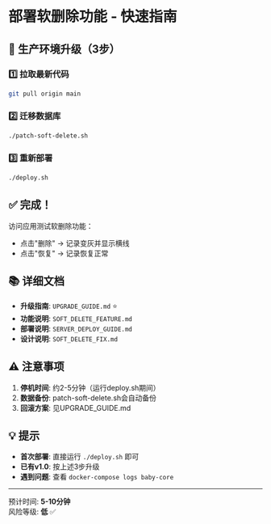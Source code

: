 # 部署软删除功能 - 快速指南

## 🎯 生产环境升级（3步）

### 1️⃣ 拉取最新代码
```bash
git pull origin main
```

### 2️⃣ 迁移数据库
```bash
./patch-soft-delete.sh
```

### 3️⃣ 重新部署
```bash
./deploy.sh
```

## ✅ 完成！

访问应用测试软删除功能：
- 点击"删除" → 记录变灰并显示横线
- 点击"恢复" → 记录恢复正常

## 📚 详细文档

- **升级指南**: `UPGRADE_GUIDE.md` ⭐️
- **功能说明**: `SOFT_DELETE_FEATURE.md`
- **部署说明**: `SERVER_DEPLOY_GUIDE.md`
- **设计说明**: `SOFT_DELETE_FIX.md`

## ⚠️ 注意事项

1. **停机时间**: 约2-5分钟（运行deploy.sh期间）
2. **数据备份**: patch-soft-delete.sh会自动备份
3. **回滚方案**: 见UPGRADE_GUIDE.md

## 💡 提示

- **首次部署**: 直接运行 `./deploy.sh` 即可
- **已有v1.0**: 按上述3步升级
- **遇到问题**: 查看 `docker-compose logs baby-core`

---

预计时间: **5-10分钟**  
风险等级: **低** ✅


